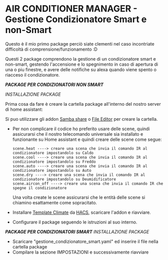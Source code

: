 # AIR CONDITIONER MANAGER - Gestione Condizionatore Smart e non-Smart

Questo è il mio primo package perciò siate clementi nel caso incontriate difficoltà di comprensione/funzionamento :D

Questi 2 package comprendono la gestione di un condizionatore smart e non-smart, gestendo l'accensione e lo spegnimento in caso di apertura di una o piu finestre, e avere delle notifiche su alexa quando viene spento o riacceso il condizionatore.


<b>*PACKAGE PER CONDIZIONATORI NON SMART*</b>

*INSTALLAZIONE PACKAGE*

Prima cosa da fare è creare la cartella package all'interno del nostro server di home assistant:
  
  Si puo utilizzare gli addon [Samba share](https://github.com/home-assistant/addons/blob/master/samba/DOCS.md) o [File Editor](https://github.com/home-assistant/addons/blob/master/configurator/README.md) per creare la cartella.
  
  - Per non complicare il codice ho preferito usare delle scene, quindi assicurarsi che il nostro telecomando universale sia installato e funzionante su Home assistant e quindi creare delle scene come segue:

        scene.heat ----> creare una scena che invia il comando IR al condizionatore impostandolo su Caldo
        scene.cool ----> creare una scena che invia il comando IR al condizionatore impostandolo su Freddo
        scene.auto ----> creare una scena che invia il comando IR al condizionatore impostandolo su Auto
        scene.dry ----> creare una scena che invia il comando IR al condizionatore impostandolo su Deumidificatore
        scene.aircon_off ----> creare una scena che invia il comando IR che spegne il condizionatore

    Una volta create le scene assicurarsi che le entità delle scene si chiamino esattamente come sopracitato.

  - Installare [Template Climate](https://github.com/jcwillox/hass-template-climate) da [HACS](https://github.com/hacs/integration), scaricare l'addon e riavviare.

  - Configurare il package seguendo le istruzioni al suo interno.


<b>*PACKAGE PER CONDIZIONATORI SMART*</b>
*INSTALLAZIONE PACKAGE*

  - Scaricare "gestione_condizionatore_smart.yaml" ed inserire il file nella cartella package
  - Compilare la sezione IMPOSTAZIONI e successivamente riavviare
